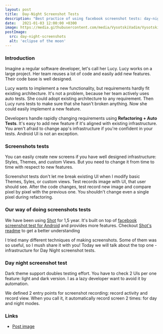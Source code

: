```yaml
---
layout: post
title:  Day-Night Screenshot Tests
description: "Best practice of using facebook screenshot tests: day-night screenshots"
date:   2021-01-03 12:00:00 +0300
image: https://media.githubusercontent.com/media/VysotskiVadim/VysotskiVadim.github.io/master/assets/day-night-screenshots.jpg
postImage:
  src: day-night-screenshots
  alt: 'eclipse of the moon'
---
```


### Introduction

Imagine a regular software developer, let's call her Lucy.
Lucy works on a large project.
Her team reuses a lot of code and easily add new features.
Their code base is well designed.

Lucy wants to implement a new functionality, but requirements hardly fit existing architecture.
It's not a problem, because her team actively uses auto tests.
She could adopt existing architecture to any requirement.
Then Lucy runs tests to make sure that she hasn't broken anything.
Now she could easily implement a new feature.

Developers handle rapidly changing requirements using **Refactoring + Auto Tests**.
It's easy to add new feature if it's aligned with existing infrastructure.
You aren't afraid to change app's infrastructure if you're confident in your tests.
Android UI is not an exception.

### Screenshots tests

You can easily create new screens if you have well designed infrastructure: Styles, Themes, and custom Views.
But you need to change it from time to time with respect to new features.

Screenshot tests don't let me break existing UI when I modify basic Themes, Syles, or custom views.
Test records image with UI, that user should see.
After the code changes, test record new image and compare pixel by pixel with the previous one.
You shouldn't change even a single pixel during refactoring.

### Our way of doing screenshots tests

We have been using [Shot](https://github.com/Karumi/Shot) for 1,5 year.
It's built on top of [facebook screenshot test for Android](https://github.com/facebook/screenshot-tests-for-android)
and provides more features.
Checkout [Shot's readme](https://github.com/Karumi/Shot/blob/master/README.md) to get a better understanding 

I tried many different techniques of making screenshots.
Some of them was so useful,
so I mush share it with you!
Today we will talk about the top one - infrastructure for Day Night screenshot tests.

### Day night screenshot test

Dark theme support doubles testing effort.
You have to check 2 UIs per one feature: light and dark version.
I as a lazy developer want to avoid it by automation.

We defined 2 entry points for screenshot recording: record activity and record view.
When you call it, it automatically record screen 2 times: for day and night modes.

### Links
* [Post image](https://flic.kr/p/qZYThs)